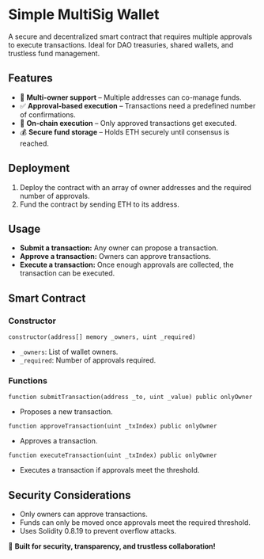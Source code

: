 # Simple MultiSig Wallet

A secure and decentralized smart contract that requires multiple approvals to execute transactions. Ideal for DAO treasuries, shared wallets, and trustless fund management.

## Features
- 🔑 **Multi-owner support** – Multiple addresses can co-manage funds.
- ✅ **Approval-based execution** – Transactions need a predefined number of confirmations.
- 🔄 **On-chain execution** – Only approved transactions get executed.
- 💰 **Secure fund storage** – Holds ETH securely until consensus is reached. 

## Deployment 
1. Deploy the contract with an array of owner addresses and the required number of approvals.
2. Fund the contract by sending ETH to its address. 
 
## Usage 
- **Submit a transaction:** Any owner can propose a transaction.   
- **Approve a transaction:** Owners can approve transactions.     
- **Execute a transaction:** Once enough approvals are collected, the transaction can be executed.

## Smart Contract
### Constructor  
```solidity
constructor(address[] memory _owners, uint _required)
```
- `_owners`: List of wallet owners.
- `_required`: Number of approvals required.

### Functions
```solidity
function submitTransaction(address _to, uint _value) public onlyOwner
```
- Proposes a new transaction.

```solidity
function approveTransaction(uint _txIndex) public onlyOwner
```
- Approves a transaction.

```solidity
function executeTransaction(uint _txIndex) public onlyOwner
```
- Executes a transaction if approvals meet the threshold.

## Security Considerations
- Only owners can approve transactions.
- Funds can only be moved once approvals meet the required threshold.
- Uses Solidity 0.8.19 to prevent overflow attacks.

🚀 **Built for security, transparency, and trustless collaboration!**

